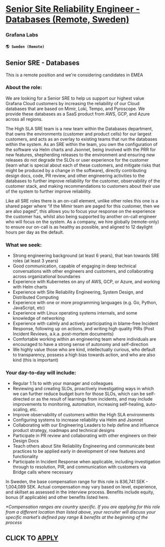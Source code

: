 # [Senior Site Reliability Engineer - Databases (Remote, Sweden)](https://www.remotewlb.com/apply/senior-site-reliability-engineer-databases-remote-sweden)  
### Grafana Labs  
#### `🌎 Sweden (Remote)`  

## Senior SRE - Databases

This is a remote position and we're considering candidates in EMEA

### **About the role:**

We are looking for a Senior SRE to help us support our highest value Grafana Cloud customers by increasing the reliability of our Cloud databases that are based on Mimir, Loki, Tempo, and Pyroscope. We provide these databases as a SaaS product from AWS, GCP, and Azure across all regions.

The High SLA SRE team is a new team within the Databases department, that owns the environments (customer and product cells) for our largest customers, and acts as an overlay to existing teams that run the databases within the system. As an SRE within the team, you own the configuration of the software via Helm charts and Jsonnet, being involved with the PRR for new features, shepherding releases to the environment and ensuring new releases do not degrade the SLOs or user experience for the customer (learn what is special about each of these customers, and mitigate risks that might be produced by a change in the software), directly contributing design docs, code, PR review, and other engineering activities to the databases to further improve reliability for the customer, observability of the customer stack, and making recommendations to customers about their use of the system to further improve reliability.  
  
Like all SRE roles there is an on-call element, unlike other roles this one is a shared pager where “if the Mimir team are paged for this customer, then we are also paged”, this allows you to focus your response on the experience the customer has, whilst also being supported by another on-call engineer who will focus on the system. As a company, we hire globally (remote-only) to ensure our on-call is as healthy as possible, and aligned to 12 daylight hours per day as the default.

### **What we seek:**

  * Strong engineering background (at least 6 years), that lean towards SRE roles (at least 3 years)
  * Good communication, capable of engaging in deep technical conversations with other engineers and customers, and collaborating across organizational boundaries
  * Experience with Kubernetes on any of AWS, GCP, or Azure, and working with Helm charts
  * Experience with Site Reliability Engineering, System Design, and Distributed Computing
  * Experience with one or more programming languages (e.g. Go, Python, JavaScript, etc)
  * Experience with Linux operating systems internals, and some knowledge of networking
  * Experience with calmly and actively participating in blame-free Incident Response, following up on actions, and writing high quality PIRs (Post Incident Reviews, a.k.a. post-mortem documents)
  * Comfortable working within an engineering team where individuals are encouraged to have a strong sense of autonomy and self-direction
  * We highly value those who are kind, intellectually curious, who default to transparency, possess a high bias towards action, and who are also kind (this is important)

### **Your day-to-day will include:**

  * Regular 1:1s to with your manager and colleagues
  * Reviewing and creating SLOs, proactively investigating ways in which we can further reduce budget burn for those SLOs, which can be self-directed or as the result of learnings from incidents, and may include improvements to monitoring, automation, increasing self-healing, auto-scaling, etc.
  * Improve observability of customers within the High SLA environments
  * Configuring systems to increase reliability via Helm and Jsonnet
  * Collaborating with our Engineering Leaders to help define and influence product strategy, roadmaps and technical designs
  * Participate in PR review and collaborating with other engineers on their Design Docs
  * Teach others about Site Reliability Engineering and communicate best practices to be applied early in development of new features and functionality
  * Participate in Incident Response when applicable, including investigation through to resolution, PIR, and communication with customers via Bridge calls where necessary

In Sweden, the base compensation range for this role is 836,741 SEK - 1,004,089 SEK. Actual compensation may vary based on level, experience, and skillset as assessed in the interview process. Benefits include equity, bonus (if applicable) and other benefits listed here.

_*Compensation ranges are country specific. If you are applying for this role from a different location than listed above, your recruiter will discuss your specific market’s defined pay range & benefits at the beginning of the process_

  
## CLICK TO [APPLY](https://www.remotewlb.com/apply/senior-site-reliability-engineer-databases-remote-sweden)

